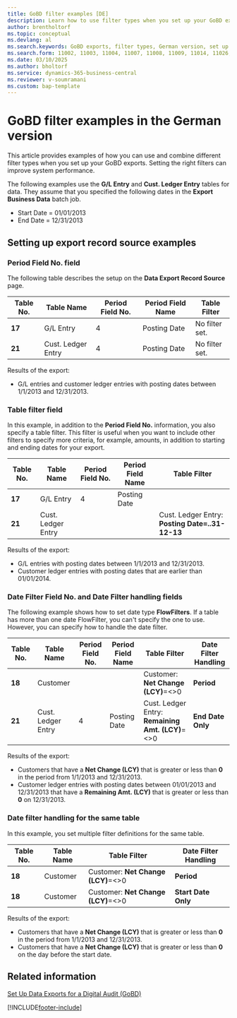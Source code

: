 ```yaml
---
title: GoBD filter examples [DE]
description: Learn how to use filter types when you set up your GoBD exports.
author: brentholtorf
ms.topic: conceptual
ms.devlang: al
ms.search.keywords: GoBD exports, filter types, German version, set up export record source, table filter, date filter handling
ms.search.form: 11002, 11003, 11004, 11007, 11008, 11009, 11014, 11026, 11027
ms.date: 03/10/2025
ms.author: bholtorf
ms.service: dynamics-365-business-central
ms.reviewer: v-soumramani
ms.custom: bap-template
---
```


# GoBD filter examples in the German version

This article provides examples of how you can use and combine different filter types when you set up your GoBD exports. Setting the right filters can improve system performance.  

The following examples use the **G/L Entry** and **Cust. Ledger Entry** tables for data. They assume that you specified the following dates in the **Export Business Data** batch job.  

- Start Date = 01/01/2013  
- End Date = 12/31/2013  

## Setting up export record source examples  

### Period Field No. field

The following table describes the setup on the **Data Export Record Source** page.  

|Table No.|Table Name|Period Field No.|Period Field Name|Table Filter|  
|---------------|----------------|----------------------|-----------------------|------------------|  
|**17**|G/L Entry|4|Posting Date|No filter set.|  
|**21**|Cust. Ledger Entry|4|Posting Date|No filter set.|  

Results of the export:

- G/L entries and customer ledger entries with posting dates between 1/1/2013 and 12/31/2013.  

### Table filter field

In this example, in addition to the **Period Field No.** information, you also specify a table filter. This filter is useful when you want to include other filters to specify more criteria, for example, amounts, in addition to starting and ending dates for your export.  

|Table No.|Table Name|Period Field No.|Period Field Name|Table Filter|  
|---------------|----------------|----------------------|-----------------------|------------------|  
|**17**|G/L Entry|4|Posting Date||  
|**21**|Cust. Ledger Entry|||Cust. Ledger Entry: **Posting Date=..31-12-13**|  

Results of the export:

- G/L entries with posting dates between 1/1/2013 and 12/31/2013.  
- Customer ledger entries with posting dates that are earlier than 01/01/2014.  

### Date Filter Field No. and Date Filter handling fields

The following example shows how to set date type **FlowFilters**. If a table has more than one date FlowFilter, you can't specify the one to use. However, you can specify how to handle the date filter.  

|Table No.|Table Name|Period Field No.|Period Field Name|Table Filter|Date Filter Handling|  
|---------------|----------------|----------------------|-----------------------|------------------|--------------------------|  
|**18**|Customer|||Customer: **Net Change (LCY)**=<>0|**Period**|  
|**21**|Cust. Ledger Entry|4|Posting Date|Cust. Ledger Entry: **Remaining Amt. (LCY)**=<>0|**End Date Only**|  

Results of the export:

- Customers that have a **Net Change (LCY)** that is greater or less than **0** in the period from 1/1/2013 and 12/31/2013.  
- Customer ledger entries with posting dates between 01/01/2013 and 12/31/2013 that have a **Remaining Amt. (LCY)** that is greater or less than **0** on 12/31/2013.  

### Date filter handling for the same table

In this example, you set multiple filter definitions for the same table.  

|Table No.|Table Name|Table Filter|Date Filter Handling|  
|---------------|----------------|------------------|--------------------------|  
|**18**|Customer|Customer: **Net Change (LCY)**=<>0|**Period**|  
|**18**|Customer|Customer: **Net Change (LCY)**=<>0|**Start Date Only**|  

Results of the export:

- Customers that have a **Net Change (LCY)** that is greater or less than **0** in the period from 1/1/2013 and 12/31/2013.  
- Customers that have a **Net Change (LCY)** that is greater or less than **0** on the day before the start date.  

## Related information

[Set Up Data Exports for a Digital Audit (GoBD)](how-to-set-up-data-exports-for-digital-audits.md)  

[!INCLUDE[footer-include](../../includes/footer-banner.md)]
